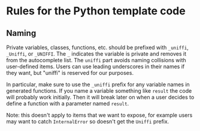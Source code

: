 # Rules for the Python template code

## Naming

Private variables, classes, functions, etc. should be prefixed with `_uniffi`, `_Uniffi`, or `_UNIFFI`.
The `_` indicates the variable is private and removes it from the autocomplete list.
The `uniffi` part avoids naming collisions with user-defined items.
Users can use leading underscores in their names if they want, but "uniffi" is reserved for our purposes.

In particular, make sure to use the `_uniffi` prefix for any variable names in generated functions.
If you name a variable something like `result` the code will probably work initially.
Then it will break later on when a user decides to define a function with a parameter named `result`.

Note: this doesn't apply to items that we want to expose, for example users may want to catch `InternalError` so doesn't get the `Uniffi` prefix.
